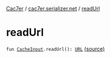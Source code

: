 [Cac7er](../index.md) / [cac7er.serializer.net](index.md) / [readUrl](./read-url.md)

# readUrl

`fun `[`CacheInput`](../cac7er.serializer/-cache-input.md)`.readUrl(): `[`URL`](http://docs.oracle.com/javase/6/docs/api/java/net/URL.html) [(source)](http://2wiqua.wcaokaze.com/gitbucket/wcaokaze/Cac7er/blob/master/src/main/java/cac7er/serializer/net/url.kt#L11)